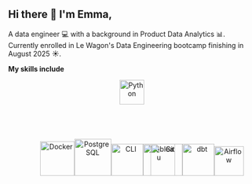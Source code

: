 ## Hi there 👋 I'm Emma,

A data engineer :computer: with a background in Product Data Analytics :bar_chart:. Currently enrolled in Le Wagon's Data Engineering bootcamp finishing in August 2025 :sunny:. 

**My skills include**


<div align="center"><img src="https://s3.dualstack.us-east-2.amazonaws.com/pythondotorg-assets/media/community/logos/python-logo-only.png" title="Python" width="50" height="auto"/><img src="https://1000logos.net/wp-content/uploads/2020/05/Emblem-Google-Cloud.jpg" title="GCP" width="auto" height="70" style="display: inline-block; margin-right:0; margin-left: 1000px;"/><img src="https://cdn4.iconfinder.com/data/icons/logos-and-brands/512/97_Docker_logo_logos-1024.png" title="Docker" width="auto" height="70" style="display: inline-block; margin-right:0; margin-left: -10px;"/><img src="https://www.stickersdevs.com.br/wp-content/uploads/2022/01/postgreesql-logo-adesivo-sticker.png" title="PostgreSQL" width="auto" height="75" style="display: inline-block; margin-right:0; margin-left: 0;"/><img src="https://static.thenounproject.com/png/4118837-200.png" title="CLI" width="auto" height="65" style="display: inline-block; margin-right:0; margin-left: 0;"/><img src="https://logos-world.net/wp-content/uploads/2021/10/Tableau-Symbol.png" title="Tableau" width="auto" height="65" style="display: inline-block; margin-right:0; margin-left: 0;"/><img src="https://cdn.iconscout.com/icon/free/png-256/free-git-logo-icon-download-in-svg-png-gif-file-formats--programming-langugae-language-pack-logos-icons-1175219.png" title="Git" width="auto" height="65" style="display: inline-block; margin-right:0; margin-left: -50px;"/><img src="https://encrypted-tbn0.gstatic.com/images?q=tbn:ANd9GcRkXHyMiYflQp0nrheDbU1RtVoo2Z_Ei_Sbjw&s" title="dbt" width="auto" height="65" style="display: inline-block; margin-right:0; margin-left: 0px;"/><img src="https://cdn.prod.website-files.com/627fe3133bae75e7bfbb9b2a/66c6c9ec336d4457d421d5ca_apache-airflow.png" title="Airflow" width="auto" height="60" style="display: inline-block; margin-right:-50px; margin-left:0px;"/></div>



<!--
- 🌱 I’m currently learning ...
- 👯 I’m looking to collaborate on ...
- 🤔 I’m looking for help with ...
- 💬 Ask me about ...
- 📫 How to reach me: ...
- 😄 Pronouns: ...
- ⚡ Fun fact: ...
-->


